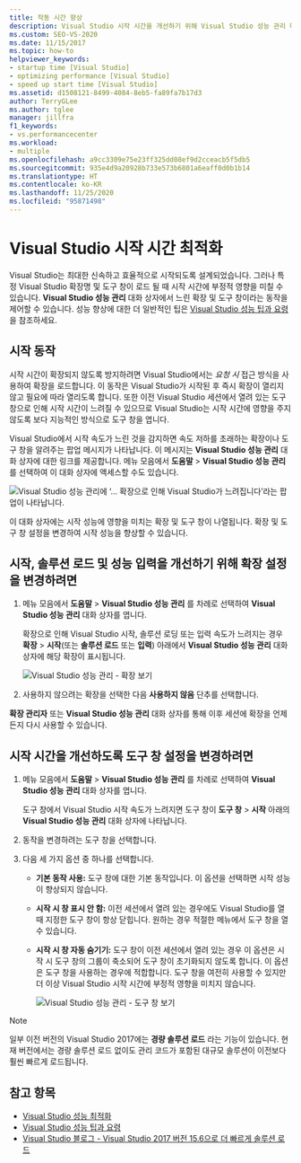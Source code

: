 ```yaml
---
title: 작동 시간 향상
description: Visual Studio 시작 시간을 개선하기 위해 Visual Studio 성능 관리 대화 상자에서 확장 및 도구 창 설정을 제어하는 방법을 알아봅니다.
ms.custom: SEO-VS-2020
ms.date: 11/15/2017
ms.topic: how-to
helpviewer_keywords:
- startup time [Visual Studio]
- optimizing performance [Visual Studio]
- speed up start time [Visual Studio]
ms.assetid: d1508121-8499-4084-8eb5-fa89fa7b17d3
author: TerryGLee
ms.author: tglee
manager: jillfra
f1_keywords:
- vs.performancecenter
ms.workload:
- multiple
ms.openlocfilehash: a9cc3309e75e23ff325dd08ef9d2cceacb5f5db5
ms.sourcegitcommit: 935e4d9a20928b733e573b6801a6eaff0d0b1b14
ms.translationtype: HT
ms.contentlocale: ko-KR
ms.lasthandoff: 11/25/2020
ms.locfileid: "95871498"
---
```

# <a name="optimize-visual-studio-startup-time"></a>Visual Studio 시작 시간 최적화

Visual Studio는 최대한 신속하고 효율적으로 시작되도록 설계되었습니다. 그러나 특정 Visual Studio 확장명 및 도구 창이 로드 될 때 시작 시간에 부정적 영향을 미칠 수 있습니다. **Visual Studio 성능 관리** 대화 상자에서 느린 확장 및 도구 창이라는 동작을 제어할 수 있습니다. 성능 향상에 대한 더 일반적인 팁은 [Visual Studio 성능 팁과 요령](../ide/visual-studio-performance-tips-and-tricks.md)을 참조하세요.

## <a name="startup-behavior"></a>시작 동작

시작 시간이 확장되지 않도록 방지하려면 Visual Studio에서는 _요청 시_ 접근 방식을 사용하여 확장을 로드합니다. 이 동작은 Visual Studio가 시작된 후 즉시 확장이 열리지 않고 필요에 따라 열리도록 합니다. 또한 이전 Visual Studio 세션에서 열려 있는 도구 창으로 인해 시작 시간이 느려질 수 있으므로 Visual Studio는 시작 시간에 영향을 주지 않도록 보다 지능적인 방식으로 도구 창을 엽니다.

Visual Studio에서 시작 속도가 느린 것을 감지하면 속도 저하를 초래하는 확장이나 도구 창을 알려주는 팝업 메시지가 나타납니다. 이 메시지는 **Visual Studio 성능 관리** 대화 상자에 대한 링크를 제공합니다. 메뉴 모음에서 **도움말** > **Visual Studio 성능 관리** 를 선택하여 이 대화 상자에 액세스할 수도 있습니다.

![Visual Studio 성능 관리에 ‘... 확장으로 인해 Visual Studio가 느려집니다’라는 팝업이 나타납니다.](../ide/media/vside_perfdialog_popup.png)

이 대화 상자에는 시작 성능에 영향을 미치는 확장 및 도구 창이 나열됩니다. 확장 및 도구 창 설정을 변경하여 시작 성능을 향상할 수 있습니다.

## <a name="to-change-extension-settings-to-improve-startup-solution-load-and-typing-performance"></a><a name="extensions" />시작, 솔루션 로드 및 성능 입력을 개선하기 위해 확장 설정을 변경하려면

1. 메뉴 모음에서 **도움말** > **Visual Studio 성능 관리** 를 차례로 선택하여 **Visual Studio 성능 관리** 대화 상자를 엽니다.

    확장으로 인해 Visual Studio 시작, 솔루션 로딩 또는 입력 속도가 느려지는 경우 **확장** > **시작**(또는 **솔루션 로드** 또는 **입력**) 아래에서 **Visual Studio 성능 관리** 대화 상자에 해당 확장이 표시됩니다.

    ![Visual Studio 성능 관리 - 확장 보기](../ide/media/vside_perfdialog_extensions.png)

2. 사용하지 않으려는 확장을 선택한 다음 **사용하지 않음** 단추를 선택합니다.

**확장 관리자** 또는 **Visual Studio 성능 관리** 대화 상자를 통해 이후 세션에 확장을 언제든지 다시 사용할 수 있습니다.

## <a name="to-change-tool-window-settings-to-improve-startup-time"></a><a name="tool-windows" />시작 시간을 개선하도록 도구 창 설정을 변경하려면

1. 메뉴 모음에서 **도움말** > **Visual Studio 성능 관리** 를 차례로 선택하여 **Visual Studio 성능 관리** 대화 상자를 엽니다.

    도구 창에서 Visual Studio 시작 속도가 느려지면 도구 창이 **도구 창** > **시작** 아래의 **Visual Studio 성능 관리** 대화 상자에 나타납니다.

2. 동작을 변경하려는 도구 창을 선택합니다.

3. 다음 세 가지 옵션 중 하나를 선택합니다.

   - **기본 동작 사용:** 도구 창에 대한 기본 동작입니다. 이 옵션을 선택하면 시작 성능이 향상되지 않습니다.

   - **시작 시 창 표시 안 함:** 이전 세션에서 열려 있는 경우에도 Visual Studio를 열 때 지정한 도구 창이 항상 닫힙니다. 원하는 경우 적절한 메뉴에서 도구 창을 열 수 있습니다.

   - **시작 시 창 자동 숨기기:** 도구 창이 이전 세션에서 열려 있는 경우 이 옵션은 시작 시 도구 창의 그룹이 축소되어 도구 창이 초기화되지 않도록 합니다. 이 옵션은 도구 창을 사용하는 경우에 적합합니다. 도구 창을 여전히 사용할 수 있지만 더 이상 Visual Studio 시작 시간에 부정적 영향을 미치지 않습니다.

     ![Visual Studio 성능 관리 - 도구 창 보기](../ide/media/vside_perfdialog_toolwindows.png)

> [!NOTE]
> 일부 이전 버전의 Visual Studio 2017에는 **경량 솔루션 로드** 라는 기능이 있습니다. 현재 버전에서는 경량 솔루션 로드 없이도 관리 코드가 포함된 대규모 솔루션이 이전보다 훨씬 빠르게 로드됩니다.

## <a name="see-also"></a>참고 항목

- [Visual Studio 성능 최적화](../ide/optimize-visual-studio-performance.md)
- [Visual Studio 성능 팁과 요령](../ide/visual-studio-performance-tips-and-tricks.md)
- [Visual Studio 블로그 - Visual Studio 2017 버전 15.6으로 더 빠르게 솔루션 로드](https://devblogs.microsoft.com/visualstudio/load-solutions-faster-with-visual-studio-2017-version-15-6/)
